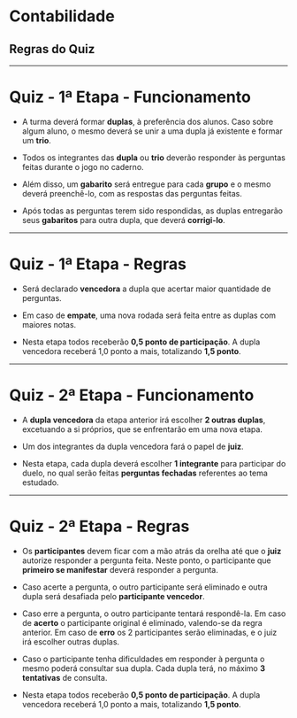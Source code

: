 # Contabilidade
## Regras do Quiz

---

# Quiz - 1ª Etapa - Funcionamento

- A turma deverá formar **duplas**, à preferência dos alunos. Caso sobre algum aluno, o mesmo deverá se unir a uma dupla já existente e formar um **trio**.

- Todos os integrantes das **dupla** ou **trio** deverão responder às perguntas feitas durante o jogo no caderno.

- Além disso, um **gabarito** será entregue para cada **grupo** e o mesmo deverá preenchê-lo, com as respostas das perguntas feitas.

- Após todas as perguntas terem sido respondidas, as duplas entregarão seus **gabaritos** para  outra dupla, que deverá **corrigi-lo**.

***

# Quiz - 1ª Etapa - Regras

- Será declarado **vencedora** a dupla que acertar maior quantidade de perguntas.

- Em caso de **empate**, uma nova rodada será feita entre as duplas com maiores notas.

- Nesta etapa todos receberão **0,5 ponto de participação**. A dupla vencedora receberá 1,0 ponto a mais, totalizando **1,5 ponto**.

---

# Quiz - 2ª Etapa - Funcionamento

- A **dupla vencedora** da etapa anterior irá escolher **2 outras duplas**, excetuando a si próprios, que se enfrentarão em uma nova etapa.

- Um dos integrantes da dupla vencedora fará o papel de **juiz**.

- Nesta etapa, cada dupla deverá escolher **1 integrante** para participar do duelo, no qual serão feitas **perguntas fechadas** referentes ao tema estudado.

***

# Quiz - 2ª Etapa - Regras

- Os **participantes** devem ficar com a mão atrás da orelha até que o **juiz** autorize responder a pergunta feita. Neste ponto, o participante que **primeiro se manifestar** deverá responder a pergunta.

- Caso acerte a pergunta, o outro participante será eliminado e outra dupla será desafiada pelo **participante vencedor**.

- Caso erre a pergunta, o outro participante tentará respondê-la. Em caso de **acerto** o participante original é eliminado, valendo-se da regra anterior. Em caso de **erro** os 2 participantes serão eliminadas, e o juiz irá escolher outras duplas.

- Caso o participante tenha dificuldades em responder à pergunta o mesmo poderá consultar sua dupla. Cada dupla terá, no máximo **3 tentativas** de consulta.

- Nesta etapa todos receberão **0,5 ponto de participação**. A dupla vencedora receberá 1,0 ponto a mais, totalizando **1,5 ponto**.